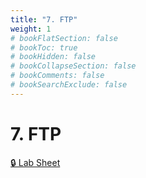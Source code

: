 ```yaml
---
title: "7. FTP"
weight: 1
# bookFlatSection: false
# bookToc: true
# bookHidden: false
# bookCollapseSection: false
# bookComments: false
# bookSearchExclude: false
---
```


# 7. FTP

[🔒 Lab Sheet](https://github.com/ryanbester/uni-resources/tree/main/sai/y1/tb2/7-ftp)
